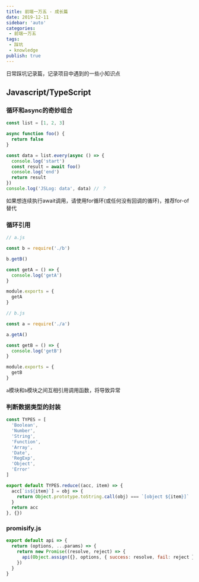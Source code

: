 ```yaml
--- 
title: 前端一万五 - 成长篇
date: 2019-12-11
sidebar: 'auto'
categories: 
 - 前端一万五
tags: 
 - 踩坑
 - knowledge
publish: true
---
```


日常踩坑记录篇，记录项目中遇到的一些小知识点

<!-- more -->

## Javascript/TypeScript

### 循环和async的奇妙组合

```js
const list = [1, 2, 3]

async function foo() {
  return false
}

const data = list.every(async () => {
  console.log('start')
  const result = await foo()
  console.log('end')
  return result
})
console.log('JSLog: data', data) // ？

```

如果想连续执行await调用，请使用for循环(或任何没有回调的循环)，推荐for-of替代

### 循环引用

```js
// a.js

const b = require('./b')

b.getB()

const getA = () => {
  console.log('getA')
}

module.exports = {
  getA
}

// b.js

const a = require('./a')

a.getA()

const getB = () => {
  console.log('getB')
}

module.exports = {
  getB
}
```

`a`模块和`b`模块之间互相引用调用函数，将导致异常

### 判断数据类型的封装

```js
const TYPES = [
  'Boolean',
  'Number',
  'String',
  'Function',
  'Array',
  'Date',
  'RegExp',
  'Object',
  'Error'
]

export default TYPES.reduce((acc, item) => {
  acc[`is${item}`] = obj => {
    return Object.prototype.toString.call(obj) === `[object ${item}]`
  }
  return acc
}, {})
```

### promisify.js

```js
export default api => {
  return (options, ...params) => {
    return new Promise((resolve, reject) => {
      api(Object.assign({}, options, { success: resolve, fail: reject }), ...params)
    })
  }
}
```
